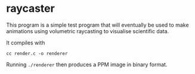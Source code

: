 raycaster
=========

This program is a simple test program that will eventually be used to make
animations using volumetric raycasting to visualise scientific data.

It compiles with

    cc render.c -o renderer

Running `./renderer` then produces a PPM image in binary format.

